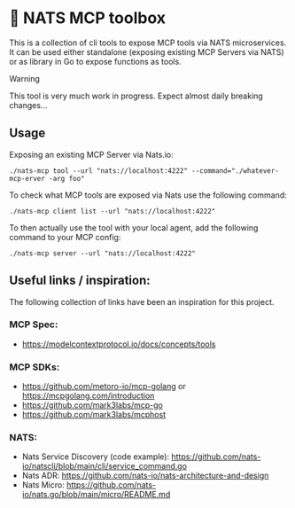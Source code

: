 # 🧰 NATS MCP toolbox

This is a collection of cli tools to expose MCP tools via NATS microservices. It can be used either standalone (exposing
existing MCP Servers via NATS) or as library in Go to expose functions as tools.

> [!WARNING]
> This tool is very much work in progress. Expect almost daily breaking changes...

## Usage

Exposing an existing MCP Server via Nats.io:
```
./nats-mcp tool --url "nats://localhost:4222" --command="./whatever-mcp-erver -arg foo"
```

To check what MCP tools are exposed via Nats use the following command:
```
./nats-mcp client list --url "nats://localhost:4222"
```

To then actually use the tool with your local agent, add the following command to your MCP config:
```
./nats-mcp server --url "nats://localhost:4222"
```


## Useful links / inspiration:

The following collection of links have been an inspiration for this project.

### MCP Spec:
- https://modelcontextprotocol.io/docs/concepts/tools

### MCP SDKs:
- https://github.com/metoro-io/mcp-golang or https://mcpgolang.com/introduction
- https://github.com/mark3labs/mcp-go
- https://github.com/mark3labs/mcphost

### NATS:
- Nats Service Discovery (code example): https://github.com/nats-io/natscli/blob/main/cli/service_command.go
- Nats ADR: https://github.com/nats-io/nats-architecture-and-design
- Nats Micro: https://github.com/nats-io/nats.go/blob/main/micro/README.md